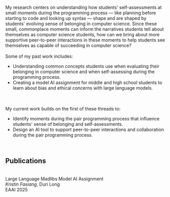 <p>
My research centers on understanding how students' self-assessments at small moments during the programming process &mdash; like planning before starting to code and looking up syntax &mdash; shape and are shaped by students' evolving sense of belonging in computer science. Since these small, commonplace moments can inform the narratives students tell about themselves as computer science students, how can we bring about more supportive peer-to-peer interactions in these moments to help students see themselves as capable of succeeding in computer science?  
<br><br>
Some of my past work includes:<br>
<ul>  
    <li>Understanding common concepts students use when evaluating their belonging in computer science and when self-assessing during the programming process.</li> 
    <li>Creating a model AI assignment for middle and high school students to learn about bias and ethical concerns with large language models.</li>
</ul>
<br><br>
My current work builds on the first of these threads to:<br>
<ul>
    <li>Identify moments during the pair programming process that influence students' sense of belonging and self-assessments.</li> 
    <li>Design an AI tool to support peer-to-peer interactions and collaboration during the pair programming process.</li>
</ul>
<br>
<h2>Publications</h2><br>  
Large Language Madlibs Model AI Assignment<br>  
<i>Kristin Fasiang</i>, Duri Long<br>
EAAI 2025
